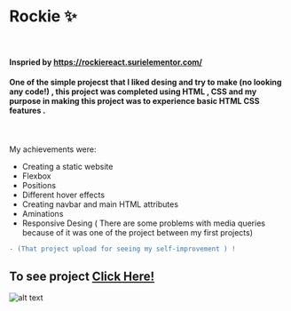 # Rockie  ✨ 
 <br>

#### Inspried by https://rockiereact.surielementor.com/ 

####  One of the simple projecst that I liked desing and try to make (no looking any code!) , this project was completed using HTML , CSS and my purpose in making this project was to experience basic HTML CSS features .  <br>  <br>  <br>

My achievements were:
- Creating a static website
- Flexbox
- Positions
- Different hover effects
- Creating navbar and main HTML attributes
- Aminations
- Responsive Desing ( There are some problems with media queries because of it was one of the project between my first projects)



```diff
- (That project upload for seeing my self-improvement ) ! 

```

## To see project <a href="https://raw.githack.com/anilcosarss/gainio/main/index.html">Click Here!</a> 

![alt text](https://github.com/anilcosarss/gainio/blob/main/img/screencapture-raw-githack-anilcosarss-gainio-main-index-html-2023-03-13-01_13_32.png
)
